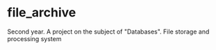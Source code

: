 # file_archive
Second year. A project on the subject of "Databases". File storage and processing system
